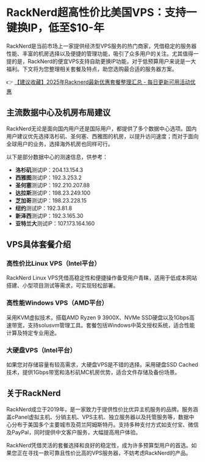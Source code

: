 # RackNerd超高性价比美国VPS：支持一键换IP，低至$10-年

RackNerd是当前市场上一家提供经济型VPS服务的热门商家，凭借稳定的服务器性能、丰富的机房选择以及便捷的管理功能，吸引了众多用户的关注。尤其值得一提的是，RackNerd的便宜VPS支持自助更换IP功能，对于低预算用户来说是一大福利。下文将为您整理相关套餐及特点，助您选购最合适的服务器方案。

👉 [【建议收藏】2025年Racknerd最新优惠套餐整理汇总 - 每日更新可用活动优惠](https://bit.ly/Rack_Nerd)

## 主流数据中心及机房布局建议

RackNerd无论是面向国内用户还是国际用户，都提供了多个数据中心选项。国内用户建议优先选择洛杉矶、圣何塞、西雅图的机房，以提升访问速度；而对于面向全球用户的业务，选择海外机房也同样可行。

以下是部分数据中心的测速信息，供参考：
- **洛杉矶**测试IP：204.13.154.3  
- **西雅图**测试IP：192.3.253.2  
- **圣何塞**测试IP：192.210.207.88  
- **达拉斯**测试IP：198.23.249.100  
- **芝加哥**测试IP：198.23.228.15  
- **纽约**测试IP：192.3.81.8  
- **新泽西**测试IP：192.3.165.30  
- **亚特兰大**测试IP：107.173.164.160  

## VPS具体套餐介绍

### 高性价比Linux VPS（Intel平台）
RackNerd Linux VPS凭借高稳定性和便捷操作备受用户青睐，适用于低成本网站搭建、小型项目测试等需求，可实现轻松部署。

### 高性能Windows VPS（AMD平台）
采用KVM虚拟技术，搭载AMD Ryzen 9 3900X、NVMe SSD硬盘以及1Gbps高速带宽，支持solusvm管理工具。套餐包括Windows中英文授权系统，适合性能计算及特定专业用途。

### 大硬盘VPS（Intel平台）
如果您对存储容量有较高需求，大硬盘VPS是不错的选择。采用硬盘SSD Cached技术，提供1Gbps带宽和洛杉矶MC机房优势，适合文件存储及备份场景。

## 关于RackNerd

RackNerd成立于2019年，是一家致力于提供性价比优异主机服务的品牌。服务涵盖cPanel虚拟主机、分销主机、VPS主机、独立服务器以及托管服务等，数据中心分布于美国多个主要城市及荷兰阿姆斯特丹。支持多种支付方式如支付宝、微信及PayPal，同时提供中文客户服务，大幅提高用户体验。

RackNerd凭借灵活的套餐选择和良好的稳定性，成为许多预算型用户的首选。如果您正在寻找一款可靠且性价比高的VPS服务器，不妨考虑RackNerd的产品。